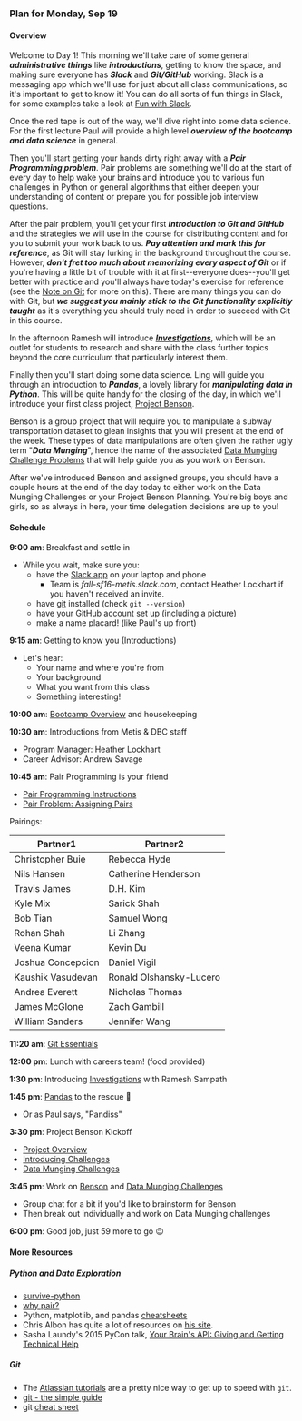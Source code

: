 ### Plan for Monday, Sep 19

#### Overview

Welcome to Day 1!  This morning we'll take care of some general ***administrative things*** like ***introductions***, getting to know the space, and making sure everyone has ***Slack*** and ***Git/GitHub*** working.  Slack is a messaging app which we'll use for just about all class communications, so it's important to get to know it!  You can do all sorts of fun things in Slack, for some examples take a look at [Fun with Slack](/resources/fun_with_slack.md).

Once the red tape is out of the way, we'll dive right into some data science.  For the first lecture Paul will provide a high level ***overview of the bootcamp and data science*** in general.  

Then you'll start getting your hands dirty right away with a ***Pair Programming problem***.  Pair problems are something we'll do at the start of every day to help wake your brains and introduce you to various fun challenges in Python or general algorithms that either deepen your understanding of content or prepare you for possible job interview questions.

After the pair problem, you'll get your first ***introduction to Git and GitHub*** and the strategies we will use in the course for distributing content and for you to submit your work back to us.  ***Pay attention and mark this for reference***, as Git will stay lurking in the background throughout the course.  However, ***don't fret too much about memorizing every aspect of Git*** or if you're having a little bit of trouble with it at first--everyone does--you'll get better with practice and you'll always have today's exercise for reference (see the [Note on Git](/references/git/note_on_git.md) for more on this).  There are many things you can do with Git, but ***we suggest you mainly stick to the Git functionality explicitly taught*** as it's everything you should truly need in order to succeed with Git in this course.

In the afternoon Ramesh will introduce [***Investigations***](/investigations), which will be an outlet for students to research and share with the class further topics beyond the core curriculum that particularly interest them.

Finally then you'll start doing some data science.  Ling will guide you through an introduction to ***Pandas***, a lovely library for ***manipulating data in Python***.  This will be quite handy for the closing of the day, in which we'll introduce your first class project, [Project Benson](/projects/01-benson).  

Benson is a group project that will require you to manipulate a subway transportation dataset to glean insights that you will present at the end of the week.  These types of data manipulations are often given the rather ugly term "***Data Munging***", hence the name of the associated [Data Munging Challenge Problems](/challenges/01-data_munging) that will help guide you as you work on Benson.

After we've introduced Benson and assigned groups, you should have a couple hours at the end of the day today to either work on the Data Munging Challenges or your Project Benson Planning.  You're big boys and girls, so as always in here, your time delegation decisions are up to you!

#### Schedule

**9:00 am**: Breakfast and settle in

 * While you wait, make sure you:
     * have the [Slack app](https://slack.com/apps) on your laptop and phone
       * Team is *fall-sf16-metis.slack.com*, contact Heather Lockhart if you haven't received an invite.
     * have [git](http://git-scm.com/) installed (check `git --version`)
     * have your GitHub account set up (including a picture)
     * make a name placard! (like Paul's up front)

**9:15 am**: Getting to know you (Introductions)
* Let's hear:
  * Your name and where you're from
  * Your background
  * What you want from this class
  * Something interesting!

**10:00 am**: [Bootcamp Overview](Bootcamp_Intro.pdf) and housekeeping

**10:30 am**: Introductions from Metis & DBC staff
* Program Manager: Heather Lockhart
* Career Advisor: Andrew Savage

**10:45 am**: Pair Programming is your friend
* [Pair Programming Instructions](https://www.agilealliance.org/glossary/pairing/)
* [Pair Problem: Assigning Pairs](pair.md)

Pairings:  

| Partner1 | Partner2 |
|----------|----------|  
| Christopher Buie      | Rebecca Hyde |  
| Nils Hansen | Catherine Henderson |
| Travis James | D.H. Kim |
| Kyle Mix | Sarick Shah |
| Bob Tian | Samuel Wong |
| Rohan Shah | Li Zhang |
| Veena Kumar | Kevin Du |
| Joshua Concepcion | Daniel Vigil |
| Kaushik Vasudevan | Ronald Olshansky-Lucero |
| Andrea Everett | Nicholas Thomas |
| James McGlone | Zach Gambill |
| William Sanders | Jennifer Wang |


**11:20 am**: [Git Essentials](git.md)

**12:00 pm**: Lunch with careers team! (food provided)

**1:30 pm**: Introducing [Investigations](/investigations) with Ramesh Sampath

**1:45 pm**: [Pandas](Intro_to_Pandas.ipynb) to the rescue :panda_face:
  * Or as Paul says, "Pandiss"

**3:30 pm**: Project Benson Kickoff
* [Project Overview](/projects/01-benson)
* [Introducing Challenges](/challenges)
* [Data Munging Challenges](/challenges/01-data_munging)

**3:45 pm**: Work on [Benson](/projects/01-benson) and [Data Munging Challenges](/challenges/01-data_munging)
* Group chat for a bit if you'd like to brainstorm for Benson
* Then break out individually and work on Data Munging challenges

**6:00 pm**: Good job, just 59 more to go :wink:

#### More Resources
##### Python and Data Exploration
 * [survive-python](https://survive-python.herokuapp.com/)
 * [why pair?](http://guide.agilealliance.org/guide/pairing.html)
 * Python, matplotlib, and pandas [cheatsheets](https://drive.google.com/folderview?id=0ByIrJAE4KMTtaGhRcXkxNHhmY2M)
 * Chris Albon has quite a lot of resources on [his site](http://chrisalbon.com/).
 * Sasha Laundy's 2015 PyCon talk, [Your Brain's API: Giving and Getting Technical Help](https://www.youtube.com/watch?v=hY14Er6JX2s)  

##### Git
 * The [Atlassian tutorials](https://www.atlassian.com/git/tutorials) are a pretty nice way to get up to speed with `git`.
 * [git - the simple guide](http://rogerdudler.github.io/git-guide/)
 * git [cheat sheet](https://training.github.com/kit/downloads/github-git-cheat-sheet.pdf)
